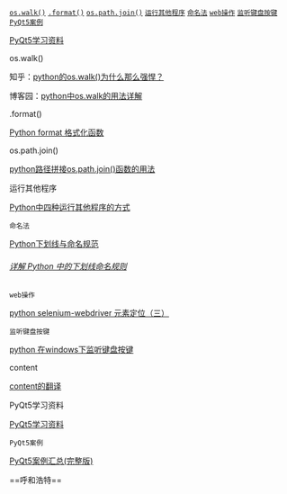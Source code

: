  [`os.walk()`](#os.walk())  [`.format()`](#.format())    [`os.path.join()`](#os.path.join())    [`运行其他程序`](#运行其他程序)    [`命名法`](#命名法)    [`web操作`](#web操作)     [`监听键盘按键`](#监听键盘按键)  [`PyQt5案例`](#PyQt5案例) 



[PyQt5学习资料](#PyQt5学习资料)











<span id=os.walk()>os.walk()</span>

知乎：[python的os.walk()为什么那么强悍？](https://www.zhihu.com/question/340673173)

博客园：[python中os.walk的用法详解](https://www.cnblogs.com/xiajq/p/11232574.html)



<span id=.format()>.format()</span>

[Python format 格式化函数](https://www.runoob.com/python/att-string-format.html)



<span id=os.path.join()>os.path.join()</span>

[python路径拼接os.path.join()函数的用法](https://www.cnblogs.com/an-ning0920/p/10037790.html)



<span id=运行其他程序>运行其他程序</span>

[Python中四种运行其他程序的方式](https://www.cnblogs.com/hackpig/p/8185797.html)



<span id=命名法>`命名法`</span>

[Python下划线与命名规范](https://www.cnblogs.com/yaksea/archive/2011/08/30/2159416.html)

###### [详解 Python 中的下划线命名规则](https://www.cnblogs.com/MUMO/p/5718578.html)



<span id=web操作>`web操作`</span>

[python selenium-webdriver 元素定位（三）](https://www.cnblogs.com/mengyu/p/6876294.html)





<span id=监听键盘按键>`监听键盘按键`</span>

[python 在windows下监听键盘按键](https://www.cnblogs.com/megachen/p/9879224.html)

<span id=content>content</span>

[content的翻译](https://fanyi.baidu.com/?aldtype=85&keyfrom=alading#en/zh/content)

<span id=PyQt5学习资料>PyQt5学习资料</span>

[PyQt5学习资料](https://blog.csdn.net/HHT0506/article/details/113781521)



<span id=PyQt5案例>`PyQt5案例`</span>

[PyQt5案例汇总(完整版)](https://blog.csdn.net/qq_40223983/article/details/102889177)

==呼和浩特==

